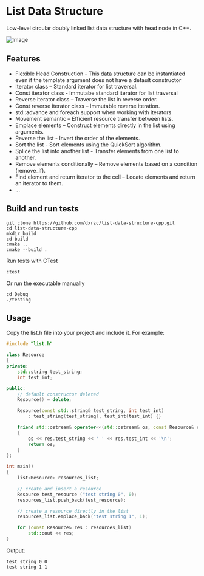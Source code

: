 # List Data Structure
Low-level circular doubly linked list data structure with head node in C++.

![Image](https://github.com/user-attachments/assets/3ed9d27e-dde9-4359-acdd-2de750db8fd1)

## Features
- Flexible Head Construction - This data structure can be instantiated even if the template argument does not have a default constructor
- Iterator class  – Standard iterator for list traversal.
- Const iterator class - Immutabe standard iterator for list traversal
- Reverse iterator class – Traverse the list in reverse order.
- Const reverse iterator class – Immutable reverse iteration.
- std::advance and foreach support when working with iterators
- Movement semantic – Efficient resource transfer between lists.
- Emplace elements – Construct elements directly in the list using arguments.
- Reverse the list - Invert the order of the elements.
- Sort the list - Sort elements using the QuickSort algorithm.
- Splice the list into another list - Transfer elements from one list to another.
- Remove elements conditionally – Remove elements based on a condition (remove_if).
- Find element and return iterator to the cell – Locate elements and return an iterator to them.
- ...

## Build and run tests
```
git clone https://github.com/dxrzc/list-data-structure-cpp.git
cd list-data-structure-cpp
mkdir build
cd build
cmake ..
cmake --build .
```

Run tests with CTest
```
ctest
```

Or run the executable manually
```
cd Debug
./testing
```

## Usage
Copy the list.h file into your project and include it. For example:

```cpp
#include "list.h"

class Resource
{
private:
	std::string test_string;
	int test_int;

public:
	// default constructor deleted
	Resource() = delete;

	Resource(const std::string& test_string, int test_int)
		: test_string(test_string), test_int(test_int) {}

	friend std::ostream& operator<<(std::ostream& os, const Resource& res)
	{
		os << res.test_string << ' ' << res.test_int << '\n';
		return os;
	}
};

int main()
{
	list<Resource> resources_list;

	// create and insert a resource
	Resource test_resource ("test string 0", 0);
	resources_list.push_back(test_resource);

	// create a resource directly in the list
	resources_list.emplace_back("test string 1", 1);

	for (const Resource& res : resources_list)
		std::cout << res;
}
```

Output: 
```
test string 0 0
test string 1 1
```


